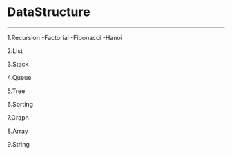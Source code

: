 # DataStructure
------------------
1.Recursion
  -Factorial
  -Fibonacci
  -Hanoi

2.List

3.Stack

4.Queue

5.Tree

6.Sorting

7.Graph

8.Array

9.String
